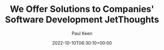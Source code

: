 ---
title: We Offer Solutions to Companies&#039; Software Development JetThoughts
description: We deliver positive technology outcomes by helping companies confront and conquer new software development challenges, regardless of their complexity.
headline: Delivering positive technology outcomes
excerpt: We are committed to helping companies confront & conquer new software development challenges, no matter how complicated.

author: Paul Keen
type: page
slug: use-cases
layout: use-cases

metatags:
  image: og-use-cases.jpg


date: 2022-10-10T06:30:10+00:00
---